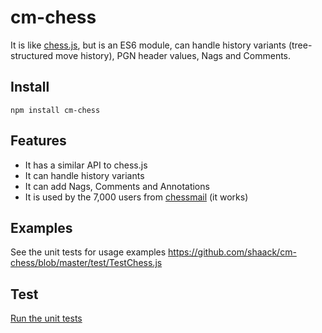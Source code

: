 # cm-chess 

It is like [chess.js](https://github.com/jhlywa/chess.js), 
but is an ES6 module, can handle history variants (tree-structured move history), 
PGN header values, Nags and Comments.

## Install

`npm install cm-chess`

## Features

- It has a similar API to chess.js
- It can handle history variants
- It can add Nags, Comments and Annotations
- It is used by the 7,000 users from [chessmail](https://www.chessmail.eu) (it works)

## Examples

See the unit tests for usage examples
https://github.com/shaack/cm-chess/blob/master/test/TestChess.js

## Test

[Run the unit tests](https://shaack.com/projekte/cm-chess/test/)

